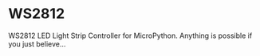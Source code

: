 # WS2812
WS2812 LED Light Strip Controller for MicroPython. Anything is possible if you just believe...
